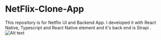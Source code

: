 # NetFlix-Clone-App
This repository is for Netflix UI and Backend App.
I developed it with React Native, Typescript and React Native element
and it's back end is Strapi .
![Alt text](/relative/Pictures/to/habib.png?raw=true "This is habib photos")
